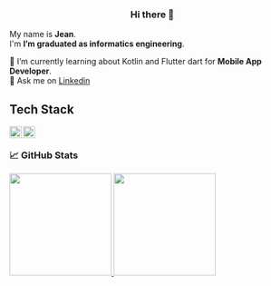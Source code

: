 <div align = center>
<h3>Hi there 👋</h3>
</div>

My name is **Jean**.\
I'm **I’m graduated as informatics engineering**.
<!--I'm **I’m graduated as informatics engineering** at Politeknik Caltex Riau.\-->
🌱 I’m currently learning about Kotlin and Flutter dart for **Mobile App Developer**.\
💬 Ask me on [Linkedin](https://www.linkedin.com/in/jean-n-el/)

## Tech Stack
<a href="https://kotlinlang.org/"><img align="left" alt="Kotlin" title="Kotlin" width="21px" src="https://upload.wikimedia.org/wikipedia/commons/thumb/7/74/Kotlin_Icon.png/600px-Kotlin_Icon.png" /></a>
<a href="https://flutter.dev/"><img align="left" alt="Flutter" title="Flutter" width="21px"
src="https://www.vectorlogo.zone/logos/flutterio/flutterio-icon.svg" /></a>
<br>

### 📈 GitHub Stats
<p align="left">
<a href=(https://github.com/Jeanjinmo)>
  <img height="180em" src="https://github-readme-stats-eight-theta.vercel.app/api?username=jeanjinmo&show_icons=true&theme=algolia&include_all_commits=true&count_private=true"/>
  <img height="180em" src="https://github-readme-stats-eight-theta.vercel.app/api/top-langs/?username=jeanjinmo&layout=compact&langs_count=8&theme=algolia"/>
</a>
</p>



<!--
**Jeanjinmo/jeanjinmo** is a ✨ _special_ ✨ repository because its `README.md` (this file) appears on your GitHub profile.

Here are some ideas to get you started:

- 🔭 I’m currently working on ...
- 🌱 I’m currently learning ...
- 👯 I’m looking to collaborate on ...
- 🤔 I’m looking for help with ...
- 💬 Ask me about ...
- 📫 How to reach me: ...
- 😄 Pronouns: ...
- ⚡ Fun fact: ...
-->
